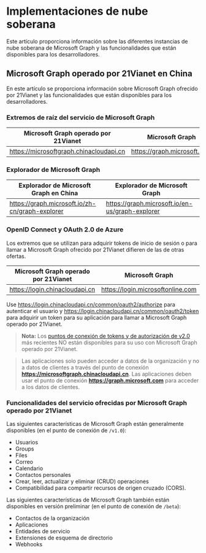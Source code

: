# <a name="sovereign-cloud-deployments"></a>Implementaciones de nube soberana


Este artículo proporciona información sobre las diferentes instancias de nube soberana de Microsoft Graph y las funcionalidades que están disponibles para los desarrolladores. 


## <a name="microsoft-graph-operated-by-21vianet-in-china"></a>Microsoft Graph operado por 21Vianet en China

En este artículo se proporciona información sobre Microsoft Graph ofrecido por 21Vianet y las funcionalidades que están disponibles para los desarrolladores. 

### <a name="microsoft-graph-service-root-endpoints"></a>Extremos de raíz del servicio de Microsoft Graph
| Microsoft Graph operado por 21Vianet | Microsoft Graph|
|---------------------------|----------------|
| https://microsoftgraph.chinacloudapi.cn | https://graph.microsoft.com|

### <a name="microsoft-graph-explorer"></a>Explorador de Microsoft Graph
| Explorador de Microsoft Graph en China | Explorador de Microsoft Graph|
|---------------------------|----------------|
|https://graph.microsoft.io/zh-cn/graph-explorer| https://graph.microsoft.io/en-us/graph-explorer|

### <a name="azure-openid-connect-and-oauth20"></a>OpenID Connect y OAuth 2.0 de Azure
Los extremos que se utilizan para adquirir tokens de inicio de sesión o para llamar a Microsoft Graph ofrecido por 21Vianet difieren de las de otras ofertas. 

| Microsoft Graph operado por 21Vianet | Microsoft Graph|
|---------------------------|----------------|
| https://login.chinacloudapi.cn | https://login.microsoftonline.com|
 
Use https://login.chinacloudapi.cn/common/oauth2/authorize para autenticar el usuario y https://login.chinacloudapi.cn/common/oauth2/token para adquirir un token para su aplicación para llamar a Microsoft Graph operado por 21Vianet.

> **Nota:** Los [puntos de conexión de tokens y de autorización de v2.0](https://azure.microsoft.com/en-us/documentation/articles/active-directory-appmodel-v2-overview/) más recientes NO están disponibles para su uso con Microsoft Graph operado por 21Vianet. 

>Las aplicaciones solo pueden acceder a datos de la organización y no a datos de clientes a través del punto de conexión **https://microsoftgraph.chinacloudapi.cn**. Las aplicaciones deben usar el punto de conexión **https://graph.microsoft.com** para acceder a los datos de clientes.

### <a name="service-capabilities-offered-by-microsoft-graph-operated-by-21vianet"></a>Funcionalidades del servicio ofrecidas por Microsoft Graph operado por 21Vianet
Las siguientes características de Microsoft Graph están generalmente disponibles (en el punto de conexión de `/v1.0`):

* Usuarios
* Groups
* Files
* Correo
* Calendario
* Contactos personales 
* Crear, leer, actualizar y eliminar (CRUD) operaciones 
* Compatibilidad para compartir recursos de origen cruzado (CORS).

Las siguientes características de Microsoft Graph también están disponibles en versión preliminar (en el punto de conexión de `/beta`):

* Contactos de la organización
* Aplicaciones
* Entidades de servicio
* Extensiones de esquema de directorio
* Webhooks
